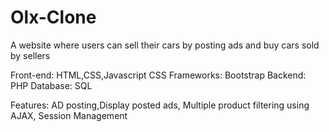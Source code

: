 # Olx-Clone
A website where users can sell their cars by posting ads and buy cars sold by sellers

Front-end: HTML,CSS,Javascript
CSS Frameworks: Bootstrap
Backend: PHP
Database: SQL

Features: AD posting,Display posted ads, Multiple product filtering using AJAX, Session Management

